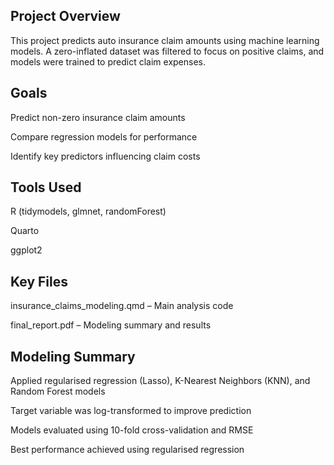 ## Project Overview
This project predicts auto insurance claim amounts using machine learning models.
A zero-inflated dataset was filtered to focus on positive claims, and models were trained to predict claim expenses.

## Goals
Predict non-zero insurance claim amounts

Compare regression models for performance

Identify key predictors influencing claim costs

## Tools Used
R (tidymodels, glmnet, randomForest)

Quarto

ggplot2

## Key Files
insurance_claims_modeling.qmd – Main analysis code

final_report.pdf – Modeling summary and results

## Modeling Summary
Applied regularised regression (Lasso), K-Nearest Neighbors (KNN), and Random Forest models

Target variable was log-transformed to improve prediction

Models evaluated using 10-fold cross-validation and RMSE

Best performance achieved using regularised regression
